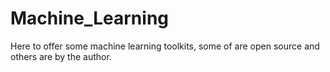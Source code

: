 # Machine_Learning
Here to offer some machine learning toolkits, some of are open source and others are by the author.
